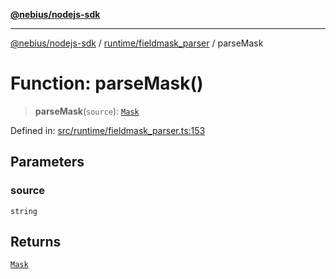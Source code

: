 [**@nebius/nodejs-sdk**](../../../README.md)

---

[@nebius/nodejs-sdk](../../../README.md) / [runtime/fieldmask_parser](../README.md) / parseMask

# Function: parseMask()

> **parseMask**(`source`): [`Mask`](../../fieldmask/classes/Mask.md)

Defined in: [src/runtime/fieldmask_parser.ts:153](https://github.com/nebius/nodejs-sdk/blob/2ec552fb564ad8fdbf78c4eb6e73ce9101501e8a/src/runtime/fieldmask_parser.ts#L153)

## Parameters

### source

`string`

## Returns

[`Mask`](../../fieldmask/classes/Mask.md)

